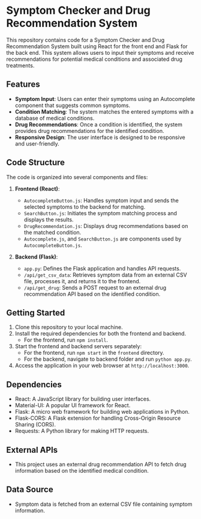 # Symptom Checker and Drug Recommendation System

This repository contains code for a Symptom Checker and Drug Recommendation System built using React for the front end and Flask for the back end. This system allows users to input their symptoms and receive recommendations for potential medical conditions and associated drug treatments.

## Features

- **Symptom Input**: Users can enter their symptoms using an Autocomplete component that suggests common symptoms.
- **Condition Matching**: The system matches the entered symptoms with a database of medical conditions.
- **Drug Recommendations**: Once a condition is identified, the system provides drug recommendations for the identified condition.
- **Responsive Design**: The user interface is designed to be responsive and user-friendly.

## Code Structure

The code is organized into several components and files:

1. **Frontend (React)**:
   - `AutocompleteButton.js`: Handles symptom input and sends the selected symptoms to the backend for matching.
   - `SearchButton.js`: Initiates the symptom matching process and displays the results.
   - `DrugRecommendation.js`: Displays drug recommendations based on the matched condition.
   - `Autocomplete.js`, and `SearchButton.js` are components used by `AutocompleteButton.js`.

2. **Backend (Flask)**:
   - `app.py`: Defines the Flask application and handles API requests.
   - `/api/get_csv_data`: Retrieves symptom data from an external CSV file, processes it, and returns it to the frontend.
   - `/api/get_drug`: Sends a POST request to an external drug recommendation API based on the identified condition.

## Getting Started

1. Clone this repository to your local machine.
2. Install the required dependencies for both the frontend and backend.
   - For the frontend, run `npm install`.
3. Start the frontend and backend servers separately:
   - For the frontend, run `npm start` in the `frontend` directory.
   - For the backend, navigate to backend folder and run `python app.py`.
4. Access the application in your web browser at `http://localhost:3000`.

## Dependencies

- React: A JavaScript library for building user interfaces.
- Material-UI: A popular UI framework for React.
- Flask: A micro web framework for building web applications in Python.
- Flask-CORS: A Flask extension for handling Cross-Origin Resource Sharing (CORS).
- Requests: A Python library for making HTTP requests.

## External APIs

- This project uses an external drug recommendation API to fetch drug information based on the identified medical condition.

## Data Source

- Symptom data is fetched from an external CSV file containing symptom information.